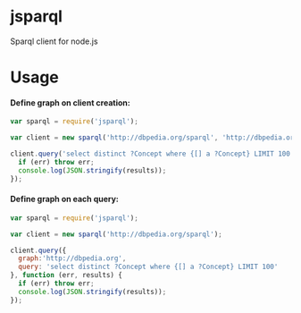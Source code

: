 # jsparql
Sparql client for node.js

# Usage

#### Define graph on client creation:
```javascript
var sparql = require('jsparql');

var client = new sparql('http://dbpedia.org/sparql', 'http://dbpedia.org');

client.query('select distinct ?Concept where {[] a ?Concept} LIMIT 100', function (err, results) {
  if (err) throw err;
  console.log(JSON.stringify(results));
});
```

#### Define graph on each query:
```javascript
var sparql = require('jsparql');

var client = new sparql('http://dbpedia.org/sparql');

client.query({
  graph:'http://dbpedia.org',
  query: 'select distinct ?Concept where {[] a ?Concept} LIMIT 100'
}, function (err, results) {
  if (err) throw err;
  console.log(JSON.stringify(results));
});
```
